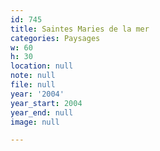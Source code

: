 ```yaml
---
id: 745
title: Saintes Maries de la mer
categories: Paysages
w: 60
h: 30
location: null
note: null
file: null
year: '2004'
year_start: 2004
year_end: null
image: null

---
```

